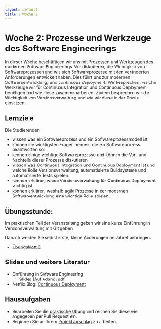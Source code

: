 ```yaml
---
layout: default
title : Woche 2
---
```



# Woche 2: Prozesse und Werkzeuge des Software Engineerings

In dieser Woche beschäftigen wir uns mit Prozessen und Werkzeugen des modernen Software Engineerings. 
Wir diskutieren, die Wichtigkeit von Softwareprozessen und wie sich Softwareprozesse mit den 
veränderten Anforderungen entwickelt haben. Dies führt uns zur modernen Softwareentwicklung, und 
*continuous deployment*. Wir besprechen, welche Werkzeuge wir für Continuous Integration und Continuous Deployment benötigen und wie diese zusammenarbeiten. Zudem besprechen wir die Wichtigkeit von Versionsverwaltung und wie wir diese in der Praxis einsetzen. 

## Lernziele 

Die Studierenden

* wissen was ein Softwareprozess und ein Softwareprozessmodell ist
* können die wichtigsten Fragen nennen, die ein Softwareprozess beantworten soll.
* kennen einige wichtige Softwareprozesse und können die Vor- und Nachteile dieser Prozesse diskutieren.
* wissen was Continuous Integration und Continuous Deployment ist und welche Rolle Versionsverwaltung, automatisierte Buildsysteme und automatisierte Tests spielen.
* können erklären, wieso Versionsverwaltung für Continuous Deployment wichtig ist.
* können erklären, weshalb agile Prozesse in der modernen Softwareentwicklung eine wichtige Rolle spielen.


## Übungsstunde:

 Im praktischen Teil der Veranstaltung geben wir eine kurze Einführung in Versionsverwaltung mit Git geben. 

Danach werden Sie selbst erste, kleine Änderungen an Jabref anbringen. 

* [Übungsblatt 2](../exercises/first-changes). 



## Slides und weitere Literatur

* Einführung in Software Engineering
    * Slides (Auf Adam): [pdf](../underconstruction)
* Netflix Blog: [Continuous Deployment](https://netflixtechblog.com/deploying-the-netflix-api-79b6176cc3f0)

## Hausaufgaben

* Bearbeiten Sie die [praktische Übung](../exercises/first-changes) und reichen Sie diese wie angegeben per Pull Request ein. 
* Beginnen Sie an Ihrem [Projektvorschlag](../project/projektvorschlag) zu arbeiten.
